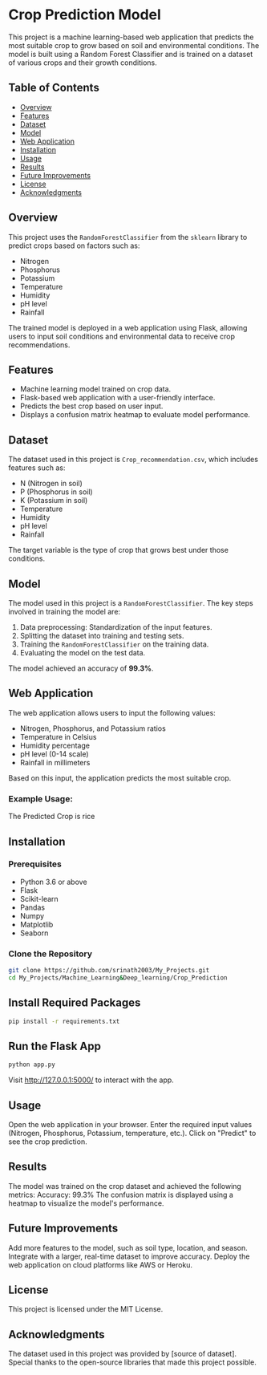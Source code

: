 # Crop Prediction Model

This project is a machine learning-based web application that predicts the most suitable crop to grow based on soil and environmental conditions. The model is built using a Random Forest Classifier and is trained on a dataset of various crops and their growth conditions.

## Table of Contents
- [Overview](#overview)
- [Features](#features)
- [Dataset](#dataset)
- [Model](#model)
- [Web Application](#web-application)
- [Installation](#installation)
- [Usage](#usage)
- [Results](#results)
- [Future Improvements](#future-improvements)
- [License](#license)
- [Acknowledgments](#acknowledgments)

## Overview

This project uses the `RandomForestClassifier` from the `sklearn` library to predict crops based on factors such as:
- Nitrogen
- Phosphorus
- Potassium
- Temperature
- Humidity
- pH level
- Rainfall

The trained model is deployed in a web application using Flask, allowing users to input soil conditions and environmental data to receive crop recommendations.

## Features

- Machine learning model trained on crop data.
- Flask-based web application with a user-friendly interface.
- Predicts the best crop based on user input.
- Displays a confusion matrix heatmap to evaluate model performance.

## Dataset

The dataset used in this project is `Crop_recommendation.csv`, which includes features such as:
- N (Nitrogen in soil)
- P (Phosphorus in soil)
- K (Potassium in soil)
- Temperature
- Humidity
- pH level
- Rainfall

The target variable is the type of crop that grows best under those conditions.

## Model

The model used in this project is a `RandomForestClassifier`. The key steps involved in training the model are:

1. Data preprocessing: Standardization of the input features.
2. Splitting the dataset into training and testing sets.
3. Training the `RandomForestClassifier` on the training data.
4. Evaluating the model on the test data.

The model achieved an accuracy of **99.3%**.

## Web Application

The web application allows users to input the following values:
- Nitrogen, Phosphorus, and Potassium ratios
- Temperature in Celsius
- Humidity percentage
- pH level (0-14 scale)
- Rainfall in millimeters

Based on this input, the application predicts the most suitable crop.

### Example Usage:

The Predicted Crop is rice

## Installation

### Prerequisites

- Python 3.6 or above
- Flask
- Scikit-learn
- Pandas
- Numpy
- Matplotlib
- Seaborn

### Clone the Repository

```bash
git clone https://github.com/srinath2003/My_Projects.git
cd My_Projects/Machine_Learning&Deep_learning/Crop_Prediction
```

## Install Required Packages
``` bash
pip install -r requirements.txt
```

## Run the Flask App
``` bash
python app.py
```
Visit http://127.0.0.1:5000/ to interact with the app.

## Usage
Open the web application in your browser.
Enter the required input values (Nitrogen, Phosphorus, Potassium, temperature, etc.).
Click on "Predict" to see the crop prediction.
## Results
The model was trained on the crop dataset and achieved the following metrics:
Accuracy: 99.3%
The confusion matrix is displayed using a heatmap to visualize the model's performance.
## Future Improvements
Add more features to the model, such as soil type, location, and season.
Integrate with a larger, real-time dataset to improve accuracy.
Deploy the web application on cloud platforms like AWS or Heroku.
## License
This project is licensed under the MIT License.

## Acknowledgments
The dataset used in this project was provided by [source of dataset].
Special thanks to the open-source libraries that made this project possible.
